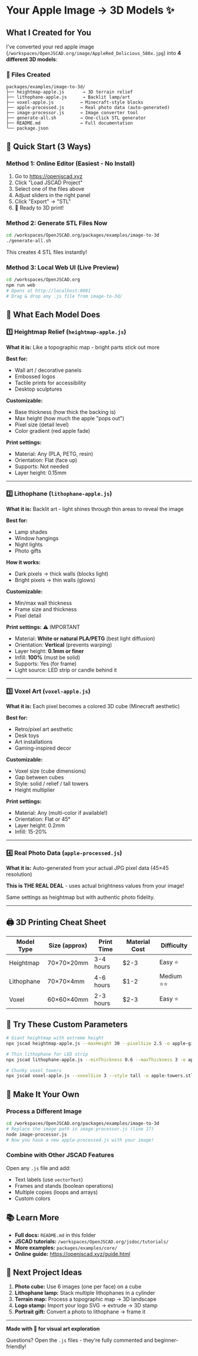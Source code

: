 # Your Apple Image → 3D Models ✨

## What I Created for You

I've converted your red apple image (`/workspaces/OpenJSCAD.org/image/AppleRed_Delicious_580x.jpg`) into **4 different 3D models**:

### 📁 Files Created

```
packages/examples/image-to-3d/
├── heightmap-apple.js       → 3D terrain relief
├── lithophane-apple.js      → Backlit lamp/art
├── voxel-apple.js          → Minecraft-style blocks
├── apple-processed.js      → Real photo data (auto-generated)
├── image-processor.js      → Image converter tool
├── generate-all.sh         → One-click STL generator
├── README.md               → Full documentation
└── package.json
```

## 🚀 Quick Start (3 Ways)

### Method 1: Online Editor (Easiest - No Install)
1. Go to https://openjscad.xyz
2. Click "Load JSCAD Project"
3. Select one of the files above
4. Adjust sliders in the right panel
5. Click "Export" → "STL"
6. 🎉 Ready to 3D print!

### Method 2: Generate STL Files Now
```bash
cd /workspaces/OpenJSCAD.org/packages/examples/image-to-3d
./generate-all.sh
```
This creates 4 STL files instantly!

### Method 3: Local Web UI (Live Preview)
```bash
cd /workspaces/OpenJSCAD.org
npm run web
# Opens at http://localhost:8081
# Drag & drop any .js file from image-to-3d/
```

## 🎨 What Each Model Does

### 1️⃣ Heightmap Relief (`heightmap-apple.js`)
**What it is:** Like a topographic map - bright parts stick out more

**Best for:**
- Wall art / decorative panels
- Embossed logos
- Tactile prints for accessibility
- Desktop sculptures

**Customizable:**
- Base thickness (how thick the backing is)
- Max height (how much the apple "pops out")
- Pixel size (detail level)
- Color gradient (red apple fade)

**Print settings:**
- Material: Any (PLA, PETG, resin)
- Orientation: Flat (face up)
- Supports: Not needed
- Layer height: 0.15mm

---

### 2️⃣ Lithophane (`lithophane-apple.js`)
**What it is:** Backlit art - light shines through thin areas to reveal the image

**Best for:**
- Lamp shades
- Window hangings
- Night lights
- Photo gifts

**How it works:**
- Dark pixels → thick walls (blocks light)
- Bright pixels → thin walls (glows)

**Customizable:**
- Min/max wall thickness
- Frame size and thickness
- Pixel detail

**Print settings:** ⚠️ IMPORTANT
- Material: **White or natural PLA/PETG** (best light diffusion)
- Orientation: **Vertical** (prevents warping)
- Layer height: **0.1mm or finer**
- Infill: **100%** (must be solid)
- Supports: Yes (for frame)
- Light source: LED strip or candle behind it

---

### 3️⃣ Voxel Art (`voxel-apple.js`)
**What it is:** Each pixel becomes a colored 3D cube (Minecraft aesthetic)

**Best for:**
- Retro/pixel art aesthetic
- Desk toys
- Art installations
- Gaming-inspired decor

**Customizable:**
- Voxel size (cube dimensions)
- Gap between cubes
- Style: solid / relief / tall towers
- Height multiplier

**Print settings:**
- Material: Any (multi-color if available!)
- Orientation: Flat or 45°
- Layer height: 0.2mm
- Infill: 15-20%

---

### 4️⃣ Real Photo Data (`apple-processed.js`)
**What it is:** Auto-generated from your actual JPG pixel data (45×45 resolution)

**This is THE REAL DEAL** - uses actual brightness values from your image!

Same settings as heightmap but with authentic photo fidelity.

---

## 🖨️ 3D Printing Cheat Sheet

| Model Type | Size (approx) | Print Time | Material Cost | Difficulty |
|------------|---------------|------------|---------------|------------|
| Heightmap  | 70×70×20mm   | 3-4 hours  | $2-3         | Easy ⭐    |
| Lithophane | 70×70×4mm    | 4-6 hours  | $1-2         | Medium ⭐⭐ |
| Voxel      | 60×60×40mm   | 2-3 hours  | $2-3         | Easy ⭐    |

## 🎯 Try These Custom Parameters

```bash
# Giant heightmap with extreme height
npx jscad heightmap-apple.js --maxHeight 30 --pixelSize 2.5 -o apple-giant.stl

# Thin lithophane for LED strip
npx jscad lithophane-apple.js --minThickness 0.6 --maxThickness 3 -o apple-led.stl

# Chunky voxel towers
npx jscad voxel-apple.js --voxelSize 3 --style tall -o apple-towers.stl
```

## 🔧 Make It Your Own

### Process a Different Image
```bash
cd /workspaces/OpenJSCAD.org/packages/examples/image-to-3d
# Replace the image path in image-processor.js (line 17)
node image-processor.js
# Now you have a new apple-processed.js with your image!
```

### Combine with Other JSCAD Features
Open any `.js` file and add:
- Text labels (use `vectorText`)
- Frames and stands (boolean operations)
- Multiple copies (loops and arrays)
- Custom colors

## 📚 Learn More

- **Full docs:** `README.md` in this folder
- **JSCAD tutorials:** `/workspaces/OpenJSCAD.org/jsdoc/tutorials/`
- **More examples:** `packages/examples/core/`
- **Online guide:** https://openjscad.xyz/guide.html

## 🎁 Next Project Ideas

1. **Photo cube:** Use 6 images (one per face) on a cube
2. **Lithophane lamp:** Stack multiple lithophanes in a cylinder
3. **Terrain map:** Process a topographic map → 3D landscape
4. **Logo stamp:** Import your logo SVG → extrude → 3D stamp
5. **Portrait gift:** Convert a photo to lithophane → frame it

---

**Made with 🍎 for visual art exploration**

Questions? Open the `.js` files - they're fully commented and beginner-friendly!
